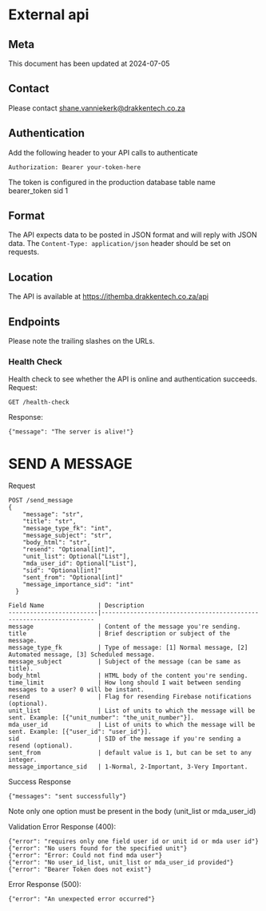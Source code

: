 # External api
## Meta
This document has been updated at 2024-07-05
## Contact
Please contact shane.vanniekerk@drakkentech.co.za
## Authentication
Add the following header to your API calls to authenticate
```
Authorization: Bearer your-token-here
```
The token is configured in the production database table name bearer_token sid 1
## Format
The API expects data to be posted in JSON format and will reply with JSON data.
The `Content-Type: application/json` header should be set on requests.
## Location
The API is available at https://ithemba.drakkentech.co.za/api
## Endpoints
Please note the trailing slashes on the URLs.
### Health Check
Health check to see whether the API is online and authentication succeeds.
Request:
```
GET /health-check
```
Response:
```
{"message": "The server is alive!"}
```
# SEND A MESSAGE

Request
```
POST /send_message
{
    "message": "str",
    "title": "str",
    "message_type_fk": "int",
    "message_subject": "str",
    "body_html": "str",
    "resend": "Optional[int]",
    "unit_list": Optional["List"],
    "mda_user_id": Optional["List"],
    "sid": "Optional[int]"
    "sent_from": "Optional[int]"
    "message_importance_sid": "int"
  }
```
```
Field Name               | Description
-------------------------|--------------------------------------------------------------------
message                  | Content of the message you're sending.
title                    | Brief description or subject of the message.
message_type_fk          | Type of message: [1] Normal message, [2] Automated message, [3] Scheduled message.
message_subject          | Subject of the message (can be same as title).
body_html                | HTML body of the content you're sending.
time_limit               | How long should I wait between sending messages to a user? 0 will be instant. 
resend                   | Flag for resending Firebase notifications (optional).
unit_list                | List of units to which the message will be sent. Example: [{"unit_number": "the_unit_number"}].
mda_user_id              | List of units to which the message will be sent. Example: [{"user_id": "user_id"}].
sid                      | SID of the message if you're sending a resend (optional).
sent_from                | default value is 1, but can be set to any integer.
message_importance_sid   | 1-Normal, 2-Important, 3-Very Important.
```
Success Response
```
{"messages": "sent successfully"}
```
Note only one option must be present in the body (unit_list or mda_user_id)

Validation Error Response (400):
```
{"error": "requires only one field user id or unit id or mda user id"}
{"error": "No users found for the specified unit"}
{"error": "Error: Could not find mda user"}
{"error": "No user_id_list, unit_list or mda_user_id provided"}
{"error": "Bearer Token does not exist"}
```

Error Response (500):
```
{"error": "An unexpected error occurred"}
```
